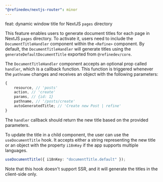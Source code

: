 ```yaml
---
"@refinedev/nextjs-router": minor
---
```


feat: dynamic window title for NextJS `pages` directory

This feature enables users to generate document titles for each page in NextJS `pages` directory. To activate it, users need to include the `DocumentTitleHandler` component within the `<Refine>` component. By default, the `DocumentTitleHandler` will generate titles using the `generateDefaultDocumentTitle` exported from `@refinedev/core`.

The `DocumentTitleHandler` component accepts an optional prop called `handler`, which is a callback function. This function is triggered whenever the `pathname` changes and receives an object with the following parameters:

```ts
{
    resource, // 'posts'
    action, // 'create'
    params, // {id: 1}
    pathname, // '/posts/create'
    autoGeneratedTitle; // 'Create new Post | refine'
}
```

The `handler` callback should return the new title based on the provided parameters.

To update the title in a child component, the user can use the `useDocumentTitle` hook. It accepts either a string representing the new title or an object with the property `i18nKey` if the app supports multiple languages.

```ts
useDocumentTitle({ i18nKey: "documentTitle.default" });
```

Note that this hook doesn't support SSR, and it will generate the titles in the client-side only.
